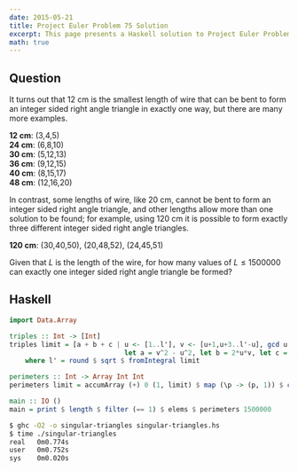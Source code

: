 ```yaml
---
date: 2015-05-21
title: Project Euler Problem 75 Solution
excerpt: This page presents a Haskell solution to Project Euler Problem 75.
math: true
---
```



## Question

It turns out that 12 cm is the smallest length of wire that can be bent
to form an integer sided right angle triangle in exactly one way, but
there are many more examples.

**12 cm**: (3,4,5)\
**24 cm**: (6,8,10)\
**30 cm**: (5,12,13)\
**36 cm**: (9,12,15)\
**40 cm**: (8,15,17)\
**48 cm**: (12,16,20)

In contrast, some lengths of wire, like 20 cm, cannot be bent to form an
integer sided right angle triangle, and other lengths allow more than
one solution to be found; for example, using 120 cm it is possible to
form exactly three different integer sided right angle triangles.

**120 cm**: (30,40,50), (20,48,52), (24,45,51)

Given that $L$ is the length of the wire, for how many values of
$L \leq 1500000$ can exactly one integer sided right angle triangle be
formed?







## Haskell

```haskell
import Data.Array

triples :: Int -> [Int]
triples limit = [a + b + c | u <- [1..l'], v <- [u+1,u+3..l'-u], gcd u v == 1,
                             let a = v^2 - u^2, let b = 2*u*v, let c = u^2 + v^2]
    where l' = round $ sqrt $ fromIntegral limit

perimeters :: Int -> Array Int Int
perimeters limit = accumArray (+) 0 (1, limit) $ map (\p -> (p, 1)) $ concat [takeWhile (<= limit) $ map (*p) [1..] | p <- triples limit]

main :: IO ()
main = print $ length $ filter (== 1) $ elems $ perimeters 1500000
```


```bash
$ ghc -O2 -o singular-triangles singular-triangles.hs
$ time ./singular-triangles
real   0m0.774s
user   0m0.752s
sys    0m0.020s
```



